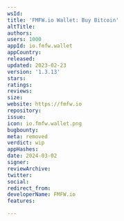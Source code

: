 ```yaml
---
wsId: 
title: 'FMFW.io Wallet: Buy Bitcoin'
altTitle: 
authors: 
users: 1000
appId: io.fmfw.wallet
appCountry: 
released: 
updated: 2023-02-23
version: '1.3.13'
stars: 
ratings: 
reviews: 
size: 
website: https://fmfw.io
repository: 
issue: 
icon: io.fmfw.wallet.png
bugbounty: 
meta: removed
verdict: wip
appHashes: 
date: 2024-03-02
signer: 
reviewArchive: 
twitter: 
social: 
redirect_from: 
developerName: FMFW.io
features: 

---
```


